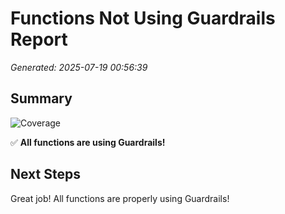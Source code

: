 # Functions Not Using Guardrails Report

*Generated: 2025-07-19 00:56:39*

## Summary

![Coverage](https://img.shields.io/badge/Coverage-100%-brightgreen)

✅ **All functions are using Guardrails!**

## Next Steps

Great job! All functions are properly using Guardrails!
